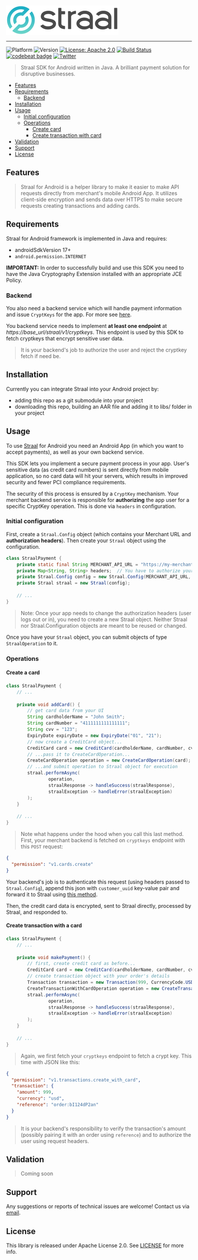 <p align="left">
    <img height=80 src="web/logo_github.png"/>
</p>

---

![Platform](https://img.shields.io/badge/platform-Android-green.svg?style=flat)
![Version](https://img.shields.io/badge/version-0.1.0-orange.svg?style=flat)
[![License: Apache 2.0](https://img.shields.io/badge/License-Apache%202.0-blue.svg?style=flat)](LICENSE)
[![Build Status](https://travis-ci.org/straal/straal-android.svg?branch=master&style=flat)](https://travis-ci.org/straal/straal-android)
[![codebeat badge](https://codebeat.co/badges/37b43d1a-4be0-40f7-b774-d26f077d9fdf?style=flat)](https://codebeat.co/projects/github-com-straal-straal-android-master)
[![Twitter](https://img.shields.io/badge/twitter-@straal-blue.svg?style=flat)](http://twitter.com/straal_)

> Straal SDK for Android written in Java. A brilliant payment solution for disruptive businesses.

- [Features](#features)
- [Requirements](#requirements)
    - [Backend](#backend)
- [Installation](#installation)
- [Usage](#usage)
	- [Initial configuration](#initial-configuration)
	- [Operations](#operations)
		- [Create card](#create-a-card)
		- [Create transaction with card](#create-transaction-with-a-card)
- [Validation](#validation)
- [Support](#support)
- [License](#license)

## Features
> Straal for Android is a helper library to make it easier
  to make API requests directly from merchant's mobile Android App.
  It utilizes client-side encryption and sends data
  over HTTPS to make secure requests creating transactions and adding cards.

## Requirements
Straal for Android framework is implemented in Java and requires:
- androidSdkVersion 17+
- ```android.permission.INTERNET```

**IMPORTANT:** In order to successfully build and use this SDK you need to have the Java Cryptography Extension installed with an appropriate JCE Policy.

### Backend

You also need a backend service which will handle payment information and issue `CryptKeys` for the app. For more see [here](https://api-reference.straal.com).

You backend service needs to implement **at least one endpoint** at *https://_base_url_/straal/v1/cryptkeys*. This endpoint is used by this SDK to fetch cryptkeys that encrypt sensitive user data.

> It is your backend's job to authorize the user and reject the cryptkey fetch if need be.

## Installation

Currently you can integrate Straal into your Android project by:
- adding this repo as a git submodule into your project
- downloading this repo, building an AAR file and adding it to libs/ folder in your project

## Usage

To use [Straal](https://straal.com/) for Android you need an Android App (in which you want to accept payments), as well as your own backend service.

This SDK lets you implement a secure payment process in your app. User's sensitive data (as credit card numbers) is sent directly from mobile application, so no card data will hit your servers, which results in improved security and fewer PCI compliance requirements.

The security of this process is ensured by a `CryptKey` mechanism. Your merchant backend service is responsible for **authorizing** the app user for a specific CryptKey operation. This is done via `headers` in configuration.

### Initial configuration

First, create a `Straal.Config` object (which contains your Merchant URL and **authorization headers**). Then create your `Straal` object using the configuration.
```java
class StraalPayment {
    private static final String MERCHANT_API_URL = "https://my-merchant-backend-url.com";
    private Map<String, String> headers;  // You have to authorize your user on cryptkeys endpoint using these headers!
    private Straal.Config config = new Straal.Config(MERCHANT_API_URL, headers);
    private Straal straal = new Straal(config);
    
    // ...
}
```
> Note: Once your app needs to change the authorization headers (user logs out or in), you need to create a new Straal object. Neither Straal nor Straal.Configuration objects are meant to be reused or changed.

Once you have your `Straal` object, you can submit objects of type `StraalOperation` to it.
### Operations

#### Create a card
```java
class StraalPayment {
    // ...
    
    private void addCard() {
        // get card data from your UI
        String cardholderName = "John Smith";
        String cardNumber = "4111111111111111";
        String cvv = "123";
        ExpiryDate expiryDate = new ExpiryDate("01", "21");
        // now create a CreditCard object...
        CreditCard card = new CreditCard(cardholderName, cardNumber, cvv, expiryDate);
        // ...pass it to CreateCardOperation...
        CreateCardOperation operation = new CreateCardOperation(card);
        // ...and submit operation to Straal object for execution 
        straal.performAsync(
                operation,
                straalResponse -> handleSuccess(straalResponse),
                straalException -> handleError(straalException)
        );
    }
    
    // ...
}
```
> Note what happens under the hood when you call this last method. First, your merchant backend is fetched on `cryptkeys` endpoint with this `POST` request:

```json
{
  "permission": "v1.cards.create"
}
```

Your backend's job is to authenticate this request (using headers passed to `Straal.Config`), append this json with `customer_uuid` key-value pair and forward it to Straal using [this method](https://api-reference.straal.com/#resources-cryptkeys-create-a-cryptkey).

Then, the credit card data is encrypted, sent to Straal directly, processed by Straal, and responded to.
#### Create transaction with a card
```java
class StraalPayment {
    // ...
    
    private void makePayment() {
        // first, create credit card as before...
        CreditCard card = new CreditCard(cardholderName, cardNumber, cvv, expiryDate);
        // create transaction object with your order's details
        Transaction transaction = new Transaction(999, CurrencyCode.USD, "order:bI124dP2an");
        CreateTransactionWithCardOperation operation = new CreateTransactionWithCardOperation(transaction, card);
        straal.performAsync(
                operation,
                straalResponse -> handleSuccess(straalResponse),
                straalException -> handleError(straalException)
        );
    }
    
    // ...
}
```

> Again, we first fetch your `cryptkeys` endpoint to fetch a crypt key. This time with JSON like this:

```json
{
  "permission": "v1.transactions.create_with_card",
  "transaction": {
    "amount": 999,
    "currency": "usd",
    "reference": "order:bI124dP2an"
  }
}
```

> It is your backend's responsibility to verify the transaction's amount (possibly pairing it with an order using `reference`) and to authorize the user using request headers.

## Validation

> Coming soon

## Support

Any suggestions or reports of technical issues are welcome! Contact us via [email](mailto:devteam@straal.com).

## License

This library is released under Apache License 2.0. See [LICENSE](LICENSE) for more info.